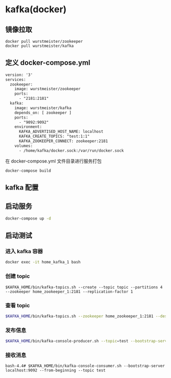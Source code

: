 # kafka(docker)

## 镜像拉取

```shell
docker pull wurstmeister/zookeeper
docker pull wurstmeister/kafka
```

## 定义 docker-compose.yml

```xml
version: '3'
services:
  zookeeper:
    image: wurstmeister/zookeeper
    ports:
      - "2181:2181"
  kafka:
    image: wurstmeister/kafka
    depends_on: [ zookeeper ]
    ports:
      - "9092:9092"
    environment:
      KAFKA_ADVERTISED_HOST_NAME: localhost
      KAFKA_CREATE_TOPICS: "test:1:1"
      KAFKA_ZOOKEEPER_CONNECT: zookeeper:2181
    volumes:
      - /home/kafka/docker.sock:/var/run/docker.sock
```

在 docker-compose.yml 文件目录进行服务打包

```shell
docker-compose build
```

## kafka 配置

## 启动服务

```bash
docker-compose up -d
```

## 启动测试

### 进入 kafka 容器

```bash
docker exec -it home_kafka_1 bash
```

### 创建 topic

```shell
$KAFKA_HOME/bin/kafka-topics.sh --create --topic topic --partitions 4 --zookeeper home_zookeeper_1:2181 --replication-factor 1
```

### 查看 topic

```bash
$KAFKA_HOME/bin/kafka-topics.sh --zookeeper home_zookeeper_1:2181 --describe --topic test
```

### 发布信息

```bash
$KAFKA_HOME/bin/kafka-console-producer.sh --topic=test --bootstrap-server  localhost:9092
```

### 接收消息

```shell
bash-4.4# $KAFKA_HOME/bin/kafka-console-consumer.sh --bootstrap-server localhost:9092 --from-beginning --topic test
```

